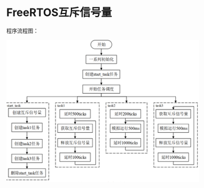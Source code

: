 # FreeRTOS互斥信号量

程序流程图：

![屏幕截图 2025-08-17 165959.png](https://raw.githubusercontent.com/hazy1k/My-drawing-bed/main/2025/08/17-17-03-43-屏幕截图%202025-08-17%20165959.png)
